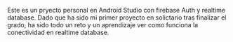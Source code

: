 Este es un pryecto personal en Android Studio con firebase Auth y realtime database.
Dado que ha sido mi primer proyecto en solictario tras finalizar el grado, ha sido todo un reto y un aprendizaje 
ver como funciona la conectividad en realtime database.
